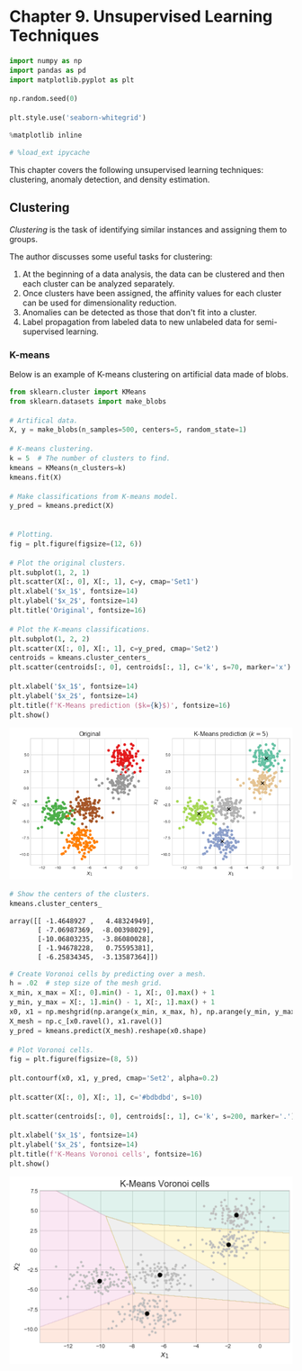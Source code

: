 # Chapter 9. Unsupervised Learning Techniques




```python
import numpy as np
import pandas as pd 
import matplotlib.pyplot as plt

np.random.seed(0)

plt.style.use('seaborn-whitegrid')
```


```python
%matplotlib inline
```


```python
# %load_ext ipycache
```

This chapter covers the following unsupervised learning techniques: clustering, anomaly detection, and density estimation.

## Clustering

*Clustering* is the task of identifying similar instances and assigning them to groups.

The author discusses some useful tasks for clustering:

1. At the beginning of a data analysis, the data can be clustered and then each cluster can be analyzed separately.
2. Once clusters have been assigned, the affinity values for each cluster can be used for dimensionality reduction.
3. Anomalies can be detected as those that don't fit into a cluster.
4. Label propagation from labeled data to new unlabeled data for semi-supervised learning.

### K-means

Below is an example of K-means clustering on artificial data made of blobs.


```python
from sklearn.cluster import KMeans
from sklearn.datasets import make_blobs

# Artifical data.
X, y = make_blobs(n_samples=500, centers=5, random_state=1)

# K-means clustering.
k = 5  # The number of clusters to find.
kmeans = KMeans(n_clusters=k)
kmeans.fit(X)

# Make classifications from K-means model.
y_pred = kmeans.predict(X)


# Plotting.
fig = plt.figure(figsize=(12, 6))

# Plot the original clusters.
plt.subplot(1, 2, 1)
plt.scatter(X[:, 0], X[:, 1], c=y, cmap='Set1')
plt.xlabel('$x_1$', fontsize=14)
plt.ylabel('$x_2$', fontsize=14)
plt.title('Original', fontsize=16)

# Plot the K-means classifications.
plt.subplot(1, 2, 2)
plt.scatter(X[:, 0], X[:, 1], c=y_pred, cmap='Set2')
centroids = kmeans.cluster_centers_
plt.scatter(centroids[:, 0], centroids[:, 1], c='k', s=70, marker='x')

plt.xlabel('$x_1$', fontsize=14)
plt.ylabel('$x_2$', fontsize=14)
plt.title(f'K-Means prediction ($k={k}$)', fontsize=16)
plt.show()
```


![png](homl_ch09_Unsupervised-learning-techniques_files/homl_ch09_Unsupervised-learning-techniques_5_0.png)



```python
# Show the centers of the clusters.
kmeans.cluster_centers_
```




    array([[ -1.4648927 ,   4.48324949],
           [ -7.06987369,  -8.00398029],
           [-10.06803235,  -3.86080028],
           [ -1.94678228,   0.75595381],
           [ -6.25834345,  -3.13587364]])




```python
# Create Voronoi cells by predicting over a mesh.
h = .02  # step size of the mesh grid.
x_min, x_max = X[:, 0].min() - 1, X[:, 0].max() + 1
y_min, y_max = X[:, 1].min() - 1, X[:, 1].max() + 1
x0, x1 = np.meshgrid(np.arange(x_min, x_max, h), np.arange(y_min, y_max, h))
X_mesh = np.c_[x0.ravel(), x1.ravel()]
y_pred = kmeans.predict(X_mesh).reshape(x0.shape)

# Plot Voronoi cells.
fig = plt.figure(figsize=(8, 5))

plt.contourf(x0, x1, y_pred, cmap='Set2', alpha=0.2)

plt.scatter(X[:, 0], X[:, 1], c='#bdbdbd', s=10)

plt.scatter(centroids[:, 0], centroids[:, 1], c='k', s=200, marker='.')

plt.xlabel('$x_1$', fontsize=14)
plt.ylabel('$x_2$', fontsize=14)
plt.title(f'K-Means Voronoi cells', fontsize=16)
plt.show()
```


![png](homl_ch09_Unsupervised-learning-techniques_files/homl_ch09_Unsupervised-learning-techniques_7_0.png)



```python

```
